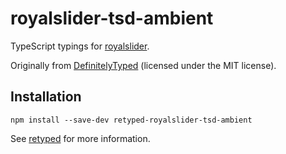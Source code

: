 # royalslider-tsd-ambient

TypeScript typings for [royalslider](http://dimsemenov.com/plugins/royal-slider/documentation/).

Originally from [DefinitelyTyped](https://github.com/DefinitelyTyped/DefinitelyTyped) (licensed under the MIT license).

## Installation

```
npm install --save-dev retyped-royalslider-tsd-ambient
```

See [retyped](https://github.com/retyped/retyped) for more information.